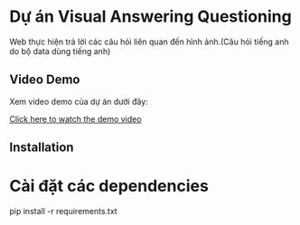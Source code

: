 # Dự án Visual Answering Questioning

Web thực hiện trả lời các câu hỏi liên quan đến hình ảnh.(Câu hỏi tiếng anh do bộ data dùng tiếng anh)

## Video Demo

Xem video demo của dự án dưới đây:

[Click here to watch the demo video](https://drive.google.com/file/d/1ybN_R9txY4oSbeOIQLWwMjm_VDYCA1GX/view?usp=sharing)


## Installation

# Cài đặt các dependencies
pip install -r requirements.txt


